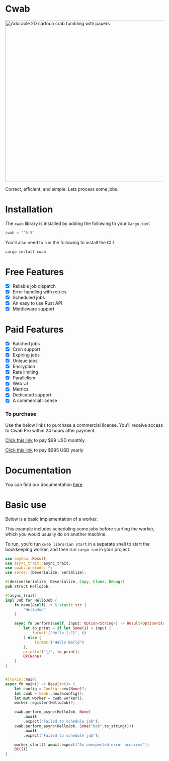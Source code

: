 # Cwab

<img src="https://user-images.githubusercontent.com/3753178/233761007-ececf241-e084-4627-abf4-0250d55772bb.svg" alt="Adorable 2D cartoon crab fumbling with papers" width="512" height="512" />

Correct, efficient, and simple. Lets process some jobs.

# Installation
The `cwab` library is installed by adding the following to your `Cargo.toml`
```toml
cwab = "^0.5"
```

You'll also need to run the following to install the CLI
```bash
cargo install cwab
```

# Free Features
- [x] Reliable job dispatch
- [x] Error handling with retries
- [x] Scheduled jobs
- [x] An easy to use Rust API
- [x] Middleware support

# Paid Features
- [x] Batched jobs
- [x] Cron support
- [x] Expiring jobs
- [x] Unique jobs
- [x] Encryption
- [x] Rate limiting
- [x] Parallelism
- [x] Web UI
- [x] Metrics
- [x] Dedicated support
- [x] A commercial license

### To purchase

Use the below links to purchase a commercial license. You'll receive access to Cwab Pro within 24 hours after payment.

[Click this link](https://buy.stripe.com/bIYg2H8qP2CJ21q000) to pay $99 USD monthly

[Click this link](https://buy.stripe.com/fZeaIn7mL3GN35u9AB) to pay $995 USD yearly

# Documentation

You can find our documentation [here](https://github.com/cwabcorp/cwab/wiki)

# Basic use

Below is a basic implementation of a worker.

This example includes scheduling some jobs before starting the worker, which you would usually do on another machine.

To run, you'd run `cwab librarian start` in a separate shell to start the bookkeeping worker, and then run `cargo run` in your project.

```rust
use anyhow::Result;
use async_trait::async_trait;
use cwab::prelude::*;
use serde::{Deserialize, Serialize};

#[derive(Serialize, Deserialize, Copy, Clone, Debug)]
pub struct HelloJob;

#[async_trait]
impl Job for HelloJob {
    fn name(&self) -> &'static str {
        "HelloJob"
    }

    async fn perform(&self, input: Option<String>) -> Result<Option<String>, JobError> {
        let to_print = if let Some(i) = input {
            format!("Hello {:?}", i)
        } else {
             format!("Hello World")
        };
        println!("{}", to_print);
        Ok(None)
    }
}


#[tokio::main]
async fn main() -> Result<()> {
    let config = Config::new(None)?;
    let cwab = Cwab::new(&config)?;
    let mut worker = cwab.worker();
    worker.register(HelloJob)?;

    cwab.perform_async(HelloJob, None)
        .await
        .expect("Failed to schedule job");
    cwab.perform_async(HelloJob, Some("Bob".to_string()))
        .await
        .expect("Failed to schedule job");

    worker.start().await.expect("An unexpected error occurred");
    Ok(())
}
```
